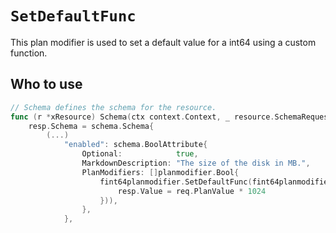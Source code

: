 # `SetDefaultFunc`

This plan modifier is used to set a default value for a int64 using a custom function.

## Who to use

```go
// Schema defines the schema for the resource.
func (r *xResource) Schema(ctx context.Context, _ resource.SchemaRequest, resp *resource.SchemaResponse) {
    resp.Schema = schema.Schema{
        (...)
            "enabled": schema.BoolAttribute{
                Optional:            true,
                MarkdownDescription: "The size of the disk in MB.",
                PlanModifiers: []planmodifier.Bool{
                    fint64planmodifier.SetDefaultFunc(fint64planmodifier.DefaultFunc(func(ctx context.Context, req planmodifier.Int64Request, resp *fint64planmodifier.DefaultFuncResponse) {
                        resp.Value = req.PlanValue * 1024
                    })),
                },
            },
```
